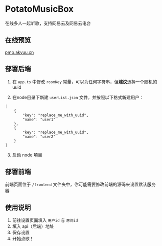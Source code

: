 # PotatoMusicBox
在线多人一起听歌，支持网易云及网易云电台
## 在线预览
[pmb.akyuu.cn](https://pmb.akyuu.cn)
## 部署后端
1. 在 `app.ts` 中修改 `roomKey` 常量，可以为任何字符串，但**建议**选择一个随机的uuid  
  
2. 在node目录下新建 `userList.json` 文件，并按照以下格式新建用户：  
```
[
    {
        "key": "replace_me_with_uuid",
        "name": "user1"
    },
    {
        "key": "replace_me_with_uuid",
        "name": "user2"
    }
]
```  

3. 启动 node 项目
## 部署前端
前端页面位于 `/frontend` 文件夹中，你可能需要修改前端的源码来设置默认服务器
## 使用说明
1. 前往设置页面填入 `用户id` 与 `房间id`
2. 填入 api（后端）地址
3. 保存设置
4. 开始点歌！
